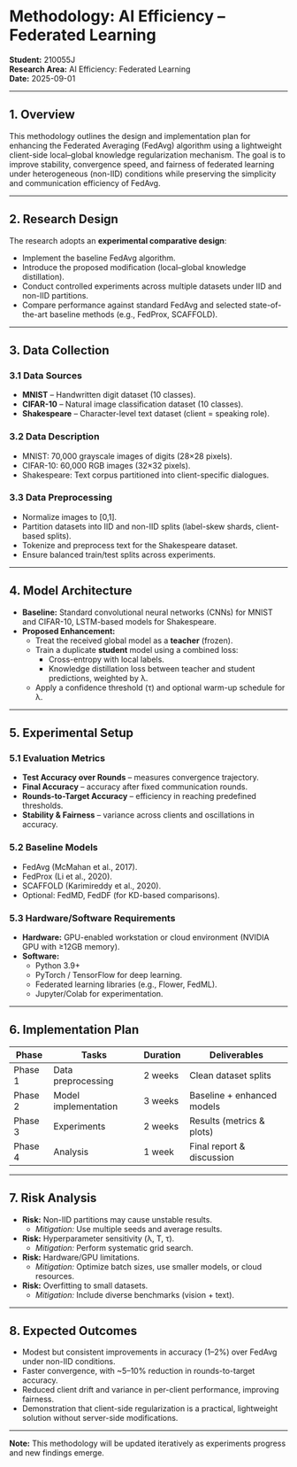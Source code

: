 # Methodology: AI Efficiency – Federated Learning

**Student:** 210055J  
**Research Area:** AI Efficiency: Federated Learning  
**Date:** 2025-09-01  

---

## 1. Overview
This methodology outlines the design and implementation plan for enhancing the Federated Averaging (FedAvg) algorithm using a lightweight client-side local–global knowledge regularization mechanism. The goal is to improve stability, convergence speed, and fairness of federated learning under heterogeneous (non-IID) conditions while preserving the simplicity and communication efficiency of FedAvg.  

---

## 2. Research Design
The research adopts an **experimental comparative design**:  
- Implement the baseline FedAvg algorithm.  
- Introduce the proposed modification (local–global knowledge distillation).  
- Conduct controlled experiments across multiple datasets under IID and non-IID partitions.  
- Compare performance against standard FedAvg and selected state-of-the-art baseline methods (e.g., FedProx, SCAFFOLD).  

---

## 3. Data Collection

### 3.1 Data Sources
- **MNIST** – Handwritten digit dataset (10 classes).  
- **CIFAR-10** – Natural image classification dataset (10 classes).  
- **Shakespeare** – Character-level text dataset (client = speaking role).  

### 3.2 Data Description
- MNIST: 70,000 grayscale images of digits (28×28 pixels).  
- CIFAR-10: 60,000 RGB images (32×32 pixels).  
- Shakespeare: Text corpus partitioned into client-specific dialogues.  

### 3.3 Data Preprocessing
- Normalize images to [0,1].  
- Partition datasets into IID and non-IID splits (label-skew shards, client-based splits).  
- Tokenize and preprocess text for the Shakespeare dataset.  
- Ensure balanced train/test splits across experiments.  

---

## 4. Model Architecture
- **Baseline:** Standard convolutional neural networks (CNNs) for MNIST and CIFAR-10, LSTM-based models for Shakespeare.  
- **Proposed Enhancement:**  
  - Treat the received global model as a **teacher** (frozen).  
  - Train a duplicate **student** model using a combined loss:  
    - Cross-entropy with local labels.  
    - Knowledge distillation loss between teacher and student predictions, weighted by λ.  
  - Apply a confidence threshold (τ) and optional warm-up schedule for λ.  

---

## 5. Experimental Setup

### 5.1 Evaluation Metrics
- **Test Accuracy over Rounds** – measures convergence trajectory.  
- **Final Accuracy** – accuracy after fixed communication rounds.  
- **Rounds-to-Target Accuracy** – efficiency in reaching predefined thresholds.  
- **Stability & Fairness** – variance across clients and oscillations in accuracy.  

### 5.2 Baseline Models
- FedAvg (McMahan et al., 2017).  
- FedProx (Li et al., 2020).  
- SCAFFOLD (Karimireddy et al., 2020).  
- Optional: FedMD, FedDF (for KD-based comparisons).  

### 5.3 Hardware/Software Requirements
- **Hardware:** GPU-enabled workstation or cloud environment (NVIDIA GPU with ≥12GB memory).  
- **Software:**  
  - Python 3.9+  
  - PyTorch / TensorFlow for deep learning.  
  - Federated learning libraries (e.g., Flower, FedML).  
  - Jupyter/Colab for experimentation.  

---

## 6. Implementation Plan

| Phase   | Tasks                          | Duration | Deliverables        |
|---------|--------------------------------|----------|---------------------|
| Phase 1 | Data preprocessing             | 2 weeks  | Clean dataset splits|
| Phase 2 | Model implementation           | 3 weeks  | Baseline + enhanced models |
| Phase 3 | Experiments                    | 2 weeks  | Results (metrics & plots) |
| Phase 4 | Analysis                       | 1 week   | Final report & discussion |

---

## 7. Risk Analysis
- **Risk:** Non-IID partitions may cause unstable results.  
  - *Mitigation:* Use multiple seeds and average results.  
- **Risk:** Hyperparameter sensitivity (λ, T, τ).  
  - *Mitigation:* Perform systematic grid search.  
- **Risk:** Hardware/GPU limitations.  
  - *Mitigation:* Optimize batch sizes, use smaller models, or cloud resources.  
- **Risk:** Overfitting to small datasets.  
  - *Mitigation:* Include diverse benchmarks (vision + text).  

---

## 8. Expected Outcomes
- Modest but consistent improvements in accuracy (1–2%) over FedAvg under non-IID conditions.  
- Faster convergence, with ~5–10% reduction in rounds-to-target accuracy.  
- Reduced client drift and variance in per-client performance, improving fairness.  
- Demonstration that client-side regularization is a practical, lightweight solution without server-side modifications.  

---

**Note:** This methodology will be updated iteratively as experiments progress and new findings emerge.  
